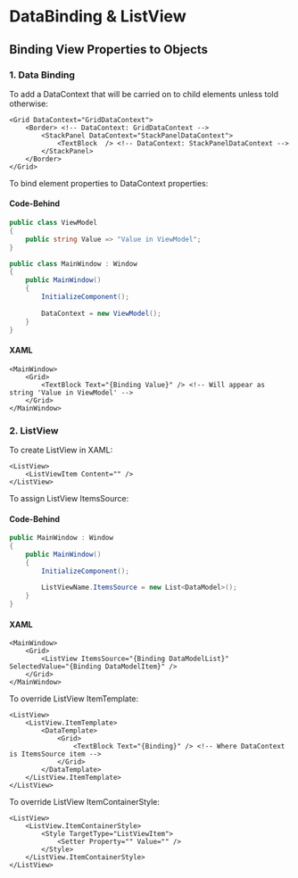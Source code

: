 # DataBinding & ListView

## Binding View Properties to Objects

### 1. Data Binding

To add a DataContext that will be carried on to child elements unless told otherwise:

```xaml
<Grid DataContext="GridDataContext">
    <Border> <!-- DataContext: GridDataContext -->
        <StackPanel DataContext="StackPanelDataContext">
            <TextBlock  /> <!-- DataContext: StackPanelDataContext -->
        </StackPanel>
    </Border>
</Grid>
```

To bind element properties to DataContext properties:

#### Code-Behind

```c#
public class ViewModel
{
    public string Value => "Value in ViewModel";
}
```

```c#
public class MainWindow : Window
{
    public MainWindow()
    {
        InitializeComponent();
        
        DataContext = new ViewModel();
    }
}
```

#### XAML

```xaml
<MainWindow>
    <Grid>
        <TextBlock Text="{Binding Value}" /> <!-- Will appear as string 'Value in ViewModel' -->
    </Grid>
</MainWindow>
```



### 2. ListView

To create ListView in XAML:

```xaml
<ListView>
    <ListViewItem Content="" />
</ListView>
```

To assign ListView ItemsSource:

#### Code-Behind

```c#
public MainWindow : Window
{
    public MainWindow()
    {
        InitializeComponent();
        
        ListViewName.ItemsSource = new List<DataModel>();
    }
}
```

#### XAML

```xaml
<MainWindow>
    <Grid>
        <ListView ItemsSource="{Binding DataModelList}" SelectedValue="{Binding DataModelItem}" />
    </Grid>
</MainWindow>
```

To override ListView ItemTemplate:

```xaml
<ListView>
    <ListView.ItemTemplate>
        <DataTemplate>
            <Grid>
                <TextBlock Text="{Binding}" /> <!-- Where DataContext is ItemsSource item -->
            </Grid>
        </DataTemplate>
    </ListView.ItemTemplate>
</ListView>
```

To override ListView ItemContainerStyle:

```xaml
<ListView>
    <ListView.ItemContainerStyle>
        <Style TargetType="ListViewItem">
            <Setter Property="" Value="" />
        </Style>
    </ListView.ItemContainerStyle>
</ListView>
```